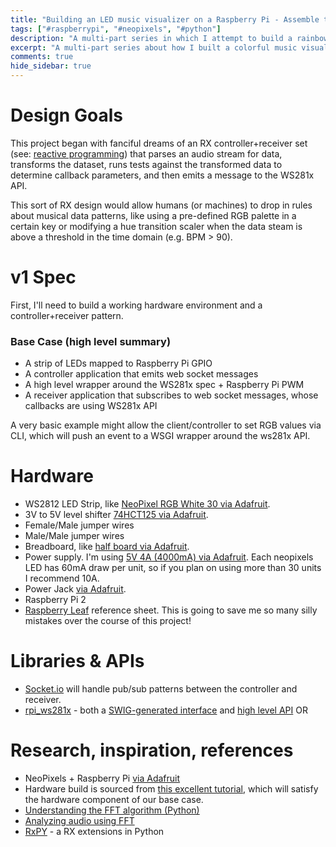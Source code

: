 ```yaml
---
title: "Building an LED music visualizer on a Raspberry Pi - Assemble the Mats"
tags: ["#raspberrypi", "#neopixels", "#python"]
description: "A multi-part series in which I attempt to build a rainbowlific music visualizer with an LED strip (WS2812) & Raspberry Pi. This post is a project introduction and materials/software list."
excerpt: "A multi-part series about how I built a colorful music visualizer with an LED strip (WS2812) & Raspberry Pi 2. This post is a project introduction, design spec, and materials/reading list."
comments: true
hide_sidebar: true
---
```


# Design Goals

This project began with fanciful dreams of an RX controller+receiver set (see: [reactive programming](https://en.wikipedia.org/wiki/Reactive_programming)) that parses an audio stream for data, transforms the dataset, runs tests against the transformed data to determine callback parameters, and then emits a message to the WS281x API. 

This sort of RX design would allow humans (or machines) to drop in rules about musical data patterns, like using a pre-defined RGB palette in a certain key or modifying a hue transition scaler when the data steam is above a threshold in the time domain (e.g. BPM > 90). 

# v1 Spec

First, I'll need to build a working hardware environment and a controller+receiver pattern. 

### Base Case (high level summary)

* A strip of LEDs mapped to Raspberry Pi GPIO 
* A controller application that emits web socket messages
* A high level wrapper around the WS281x spec + Raspberry Pi PWM 
* A receiver application that subscribes to web socket messages, whose callbacks are using WS281x API

A very basic example might allow the client/controller to set RGB values via CLI, which will push an event to a WSGI wrapper around the ws281x API. 

# Hardware 

* WS2812 LED Strip, like [NeoPixel RGB White 30 via Adafruit](http://www.adafruit.com/products/1376). 
* 3V to 5V level shifter [74HCT125 via Adafruit](http://www.adafruit.com/products/1787).
* Female/Male jumper wires
* Male/Male jumper wires
* Breadboard, like [half board via Adafruit](http://www.adafruit.com/products/64).
* Power supply. I'm using [5V 4A (4000mA) via Adafruit](http://www.adafruit.com/products/1466). Each neopixels LED has 60mA draw per unit, so if you plan on using more than 30 units I recommend 10A.
* Power Jack [via Adafruit](http://www.adafruit.com/products/368).
* Raspberry Pi 2
* [Raspberry Leaf](https://www.raspberrypi.org/blog/raspberry-leaf/) reference sheet. This is going to save me so many silly mistakes over the course of this project!

# Libraries & APIs

* [Socket.io](http://socket.io/) will handle pub/sub patterns between the controller and receiver. 
* [rpi_ws281x](https://github.com/richardghirst/rpi_ws281x) - both a [SWIG-generated interface](https://github.com/richardghirst/rpi_ws281x/blob/master/python/examples/lowlevel.py) and [high level API](https://github.com/richardghirst/rpi_ws281x/blob/master/python/examples/strandtest.py)
OR


# Research, inspiration, references
* NeoPixels + Raspberry Pi [via Adafruit](https://learn.adafruit.com/neopixels-on-raspberry-pi/software)
* Hardware build is sourced from [this excellent tutorial](http://popoklopsi.github.io/RaspberryPi-LedStrip/#/ws2812), which will satisfy the hardware component of our base case. 
* [Understanding the FFT algorithm (Python)](https://jakevdp.github.io/blog/2013/08/28/understanding-the-fft/)
* [Analyzing audio using FFT ](http://stackoverflow.com/questions/604453/analyze-audio-using-fast-fourier-transform/604756#604756)
* [RxPY](https://github.com/Reactive-Extensions/RxPy) - a RX extensions in Python